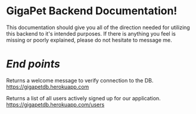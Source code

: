 # **GigaPet Backend Documentation!**

This documentation should give you all of the direction needed for utilizing this backend
to it's intended purposes. If there is anything you feel is missing or poorly explained, please do not
hesitate to message me.

# ***End points***

Returns a welcome message to verify connection to the DB.
https://gigapetdb.herokuapp.com


Returns a list of all users actively signed up for our application.
https://gigapetdb.herokuapp.com/users

